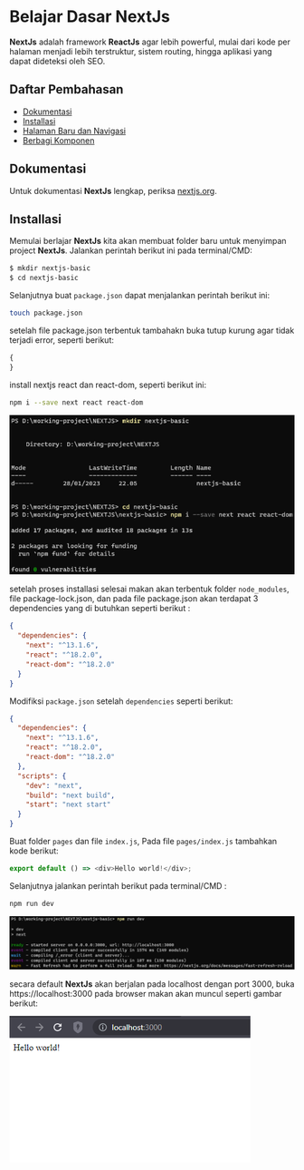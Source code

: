 # Belajar Dasar NextJs

**NextJs** adalah framework **ReactJs** agar lebih powerful, mulai dari kode per halaman menjadi lebih terstruktur,
sistem routing, hingga aplikasi yang dapat dideteksi oleh SEO.

## Daftar Pembahasan

- [Dokumentasi](#dokumentasi)
- [Installasi](#installasi)
- [Halaman Baru dan Navigasi](doc-tutor/navigasi/navigasi.md)
- [Berbagi Komponen](doc-tutor/share-component/share-component.md)

## Dokumentasi

Untuk dokumentasi **NextJs** lengkap, periksa [nextjs.org](https://nextjs.org/).

## Installasi

Memulai berlajar **NextJs** kita akan membuat folder baru untuk menyimpan project **NextJs**. Jalankan perintah berikut ini pada terminal/CMD:

```bash
$ mkdir nextjs-basic
$ cd nextjs-basic
```

Selanjutnya buat `package.json` dapat menjalankan perintah berikut ini:

```bash
touch package.json
```

setelah file package.json terbentuk tambahakn buka tutup kurung agar tidak terjadi error, seperti berikut:

```javascript
{
}
```

install nextjs react dan react-dom, seperti berikut ini:

```bash
npm i --save next react react-dom
```

![alt text](https://github.com/ferdyarrahman/belajar-nextjs/blob/main/doc-tutor/installasi/image-1.png)

setelah proses installasi selesai makan akan terbentuk folder `node_modules`, file package-lock.json,
dan pada file package.json akan terdapat 3 dependencies yang di butuhkan seperti berikut :

```json
{
  "dependencies": {
    "next": "^13.1.6",
    "react": "^18.2.0",
    "react-dom": "^18.2.0"
  }
}
```

Modifiksi `package.json` setelah `dependencies` seperti berikut:

```json
{
  "dependencies": {
    "next": "^13.1.6",
    "react": "^18.2.0",
    "react-dom": "^18.2.0"
  },
  "scripts": {
    "dev": "next",
    "build": "next build",
    "start": "next start"
  }
}
```

Buat folder `pages` dan file `index.js`, Pada file `pages/index.js` tambahkan kode berikut:

```javascript
export default () => <div>Hello world!</div>;
```

Selanjutnya jalankan perintah berikut pada terminal/CMD :

```bash
npm run dev
```

![alt text](https://github.com/ferdyarrahman/belajar-nextjs/blob/main/doc-tutor/installasi/image-2.png)

secara default **NextJs** akan berjalan pada localhost dengan port 3000, buka https://localhost:3000 pada browser makan akan muncul seperti gambar berikut:

![alt text](https://github.com/ferdyarrahman/belajar-nextjs/blob/main/doc-tutor/installasi/image-3.png)
